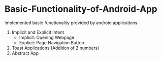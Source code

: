 # Basic-Functionality-of-Android-App

Implemented basic functionality provided by android applications

1. Implicit and Explicit Intent
    * Implicit: Opening Webpage
    * Explicit: Page Navigation Button
3. Toast Applications (Addition of 2 numbers)
4. Abstract App

